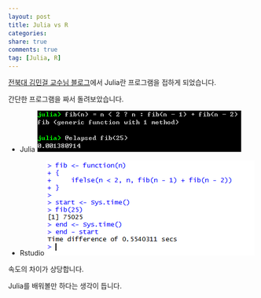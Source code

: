 ```yaml
---
layout: post
title: Julia vs R
categories: 
share: true
comments: true
tag: [Julia, R]
---
```



[전북대 김민걸 교수님 블로그](http://blog.naver.com/kimmingul/220722294159)에서 Julia란 프로그램을 접하게 되었습니다.

간단한 프로그램을 짜서 돌려보았습니다.

- Julia
![](/images/julia.png)

- Rstudio
![](/images/rstudio.png)

속도의 차이가 상당합니다.
 
Julia를 배워볼만 하다는 생각이 듭니다.

